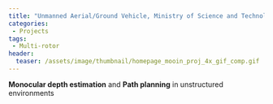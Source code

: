 ```yaml
---
title: "Unmanned Aerial/Ground Vehicle, Ministry of Science and Technology of Korea"
categories:
 - Projects
tags:
 - Multi-rotor
header:
  teaser: /assets/image/thumbnail/homepage_mooin_proj_4x_gif_comp.gif
---
```


<b>Monocular depth estimation</b> and <b>Path planning</b> in unstructured environments 